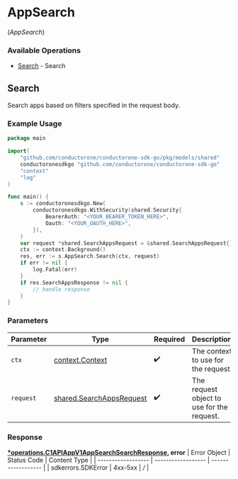 # AppSearch
(*AppSearch*)

### Available Operations

* [Search](#search) - Search

## Search

Search apps based on filters specified in the request body.

### Example Usage

```go
package main

import(
	"github.com/conductorone/conductorone-sdk-go/pkg/models/shared"
	conductoronesdkgo "github.com/conductorone/conductorone-sdk-go"
	"context"
	"log"
)

func main() {
    s := conductoronesdkgo.New(
        conductoronesdkgo.WithSecurity(shared.Security{
            BearerAuth: "<YOUR_BEARER_TOKEN_HERE>",
            Oauth: "<YOUR_OAUTH_HERE>",
        }),
    )
    var request *shared.SearchAppsRequest = &shared.SearchAppsRequest{}
    ctx := context.Background()
    res, err := s.AppSearch.Search(ctx, request)
    if err != nil {
        log.Fatal(err)
    }
    if res.SearchAppsResponse != nil {
        // handle response
    }
}
```

### Parameters

| Parameter                                                                | Type                                                                     | Required                                                                 | Description                                                              |
| ------------------------------------------------------------------------ | ------------------------------------------------------------------------ | ------------------------------------------------------------------------ | ------------------------------------------------------------------------ |
| `ctx`                                                                    | [context.Context](https://pkg.go.dev/context#Context)                    | :heavy_check_mark:                                                       | The context to use for the request.                                      |
| `request`                                                                | [shared.SearchAppsRequest](../../pkg/models/shared/searchappsrequest.md) | :heavy_check_mark:                                                       | The request object to use for the request.                               |


### Response

**[*operations.C1APIAppV1AppSearchSearchResponse](../../pkg/models/operations/c1apiappv1appsearchsearchresponse.md), error**
| Error Object       | Status Code        | Content Type       |
| ------------------ | ------------------ | ------------------ |
| sdkerrors.SDKError | 4xx-5xx            | */*                |
